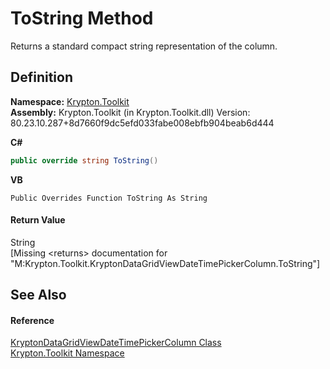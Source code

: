 # ToString Method


Returns a standard compact string representation of the column.



## Definition
**Namespace:** <a href="79d2eac2-21f4-54ff-7552-b20c33c30600.md">Krypton.Toolkit</a>  
**Assembly:** Krypton.Toolkit (in Krypton.Toolkit.dll) Version: 80.23.10.287+8d7660f9dc5efd033fabe008ebfb904beab6d444

**C#**
``` C#
public override string ToString()
```
**VB**
``` VB
Public Overrides Function ToString As String
```



#### Return Value
String  
\[Missing &lt;returns&gt; documentation for "M:Krypton.Toolkit.KryptonDataGridViewDateTimePickerColumn.ToString"\]

## See Also


#### Reference
<a href="4b982974-4f58-4c7f-b59d-75ab5f2cd812.md">KryptonDataGridViewDateTimePickerColumn Class</a>  
<a href="79d2eac2-21f4-54ff-7552-b20c33c30600.md">Krypton.Toolkit Namespace</a>  
